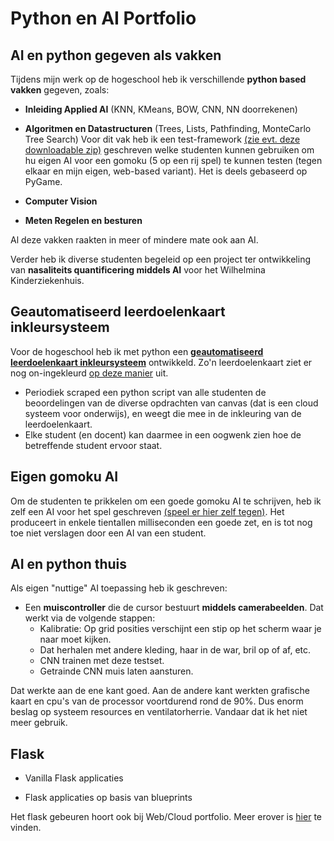 # Python en AI Portfolio

## AI en python gegeven als vakken

Tijdens mijn werk op de hogeschool heb ik verschillende **python based vakken** gegeven, zoals:

- **Inleiding Applied AI** (KNN, KMeans, BOW, CNN, NN doorrekenen)

- **Algoritmen en Datastructuren** (Trees, Lists, Pathfinding, MonteCarlo Tree Search)
  Voor dit vak heb ik een test-framework [(zie evt. deze downloadable zip)](gomoku_easy_test_environment_v1.66.zip) geschreven welke studenten kunnen gebruiken om hu eigen AI voor een gomoku (5 op een rij spel) te kunnen testen (tegen elkaar en mijn eigen, web-based variant). Het is deels gebaseerd op PyGame.

- **Computer Vision**

- **Meten Regelen en besturen** 

Al deze vakken raakten in meer of mindere mate ook aan AI.

Verder heb ik diverse studenten begeleid op een project ter ontwikkeling van **nasaliteits quantificering middels AI** voor het Wilhelmina Kinderziekenhuis.

## Geautomatiseerd leerdoelenkaart inkleursysteem

Voor de hogeschool heb ik met python een [**geautomatiseerd leerdoelenkaart inkleursysteem**](https://github.com/HU-TI-DEV/semesteroverzichten) ontwikkeld. Zo'n leerdoelenkaart ziet er nog on-ingekleurd [op deze manier](https://github.com/HU-TI-DEV/TI-S3/blob/main/leerdoelen/interactieve-leerdoelen-kaart/LeerdoelenKaart_S3.svg) uit.

- Periodiek scraped een python script van alle studenten de beoordelingen van de diverse opdrachten van canvas (dat is een cloud systeem voor onderwijs), en weegt die mee in de inkleuring van de leerdoelenkaart.
- Elke student (en docent) kan daarmee in een oogwenk zien hoe de betreffende student ervoor staat.

## Eigen gomoku AI

Om de studenten te prikkelen om een goede gomoku AI te schrijven, heb ik zelf een AI voor het spel geschreven [(speel er hier zelf tegen)](https://www.pikido.com/gomoku_react/). Het produceert in enkele tientallen milliseconden een goede zet, en is tot nog toe niet verslagen door een AI van een student.

## AI en python thuis

Als eigen "nuttige" AI toepassing heb ik geschreven:

- Een **muiscontroller** die de cursor bestuurt **middels camerabeelden**.
  Dat werkt via de volgende stappen:
  - Kalibratie: Op grid posities verschijnt een stip op het scherm waar je naar moet kijken.
  - Dat herhalen met andere kleding, haar in de war, bril op of af, etc.
  - CNN trainen met deze testset.
  - Getrainde CNN muis laten aansturen.

Dat werkte aan de ene kant goed. Aan de andere kant werkten grafische kaart en cpu's van de processor voortdurend rond de 90%. Dus enorm beslag op systeem resources en ventilatorherrie. Vandaar dat ik het niet meer gebruik.

## Flask

- Vanilla Flask applicaties

- Flask applicaties op basis van blueprints

Het flask gebeuren hoort ook bij Web/Cloud portfolio. Meer erover is [hier](../web/web.md) te vinden.

